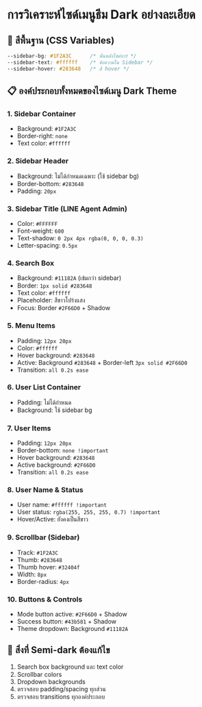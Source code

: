 # การวิเคราะห์ไซด์เมนูธีม Dark อย่างละเอียด

## 🎨 สีพื้นฐาน (CSS Variables)
```css
--sidebar-bg: #1F2A3C      /* พื้นหลังไซด์บาร์ */
--sidebar-text: #ffffff    /* ข้อความใน Sidebar */
--sidebar-hover: #283648   /* สี hover */
```

## 📋 องค์ประกอบทั้งหมดของไซด์เมนู Dark Theme

### 1. **Sidebar Container**
- Background: `#1F2A3C`
- Border-right: `none`
- Text color: `#ffffff`

### 2. **Sidebar Header**
- Background: ไม่ได้กำหนดเฉพาะ (ใช้ sidebar bg)
- Border-bottom: `#283648`
- Padding: `20px`

### 3. **Sidebar Title (LINE Agent Admin)**
- Color: `#FFFFFF`
- Font-weight: `600`
- Text-shadow: `0 2px 4px rgba(0, 0, 0, 0.3)`
- Letter-spacing: `0.5px`

### 4. **Search Box**
- Background: `#11182A` (เข้มกว่า sidebar)
- Border: `1px solid #283648`
- Text color: `#ffffff`
- Placeholder: สีขาวโปร่งแสง
- Focus: Border `#2F66D0` + Shadow

### 5. **Menu Items**
- Padding: `12px 20px`
- Color: `#ffffff`
- Hover background: `#283648`
- Active: Background `#283648` + Border-left `3px solid #2F66D0`
- Transition: `all 0.2s ease`

### 6. **User List Container**
- Padding: ไม่ได้กำหนด
- Background: ใช้ sidebar bg

### 7. **User Items**
- Padding: `12px 20px`
- Border-bottom: `none !important`
- Hover background: `#283648`
- Active background: `#2F66D0`
- Transition: `all 0.2s ease`

### 8. **User Name & Status**
- User name: `#ffffff !important`
- User status: `rgba(255, 255, 255, 0.7) !important`
- Hover/Active: ยังคงเป็นสีขาว

### 9. **Scrollbar (Sidebar)**
- Track: `#1F2A3C`
- Thumb: `#283648`
- Thumb hover: `#32404f`
- Width: `8px`
- Border-radius: `4px`

### 10. **Buttons & Controls**
- Mode button active: `#2F66D0` + Shadow
- Success button: `#43b581` + Shadow
- Theme dropdown: Background `#11182A`

## 🔧 สิ่งที่ Semi-dark ต้องแก้ไข

1. Search box background และ text color
2. Scrollbar colors
3. Dropdown backgrounds
4. ตรวจสอบ padding/spacing ทุกส่วน
5. ตรวจสอบ transitions ทุกองค์ประกอบ
